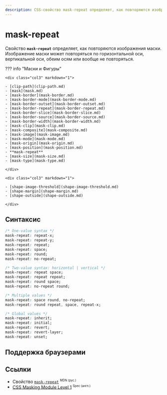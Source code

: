 ```yaml
---
description: CSS-свойство mask-repeat определяет, как повторяются изображения маски. Изображение маски может повторяться по горизонтальной оси, вертикальной оси, обеим осям или вообще не повторяться.
---
```


# mask-repeat

Свойство **`mask-repeat`** определяет, как повторяются изображения маски. Изображение маски может повторяться по горизонтальной оси, вертикальной оси, обеим осям или вообще не повторяться.

??? info "Маски и Фигуры"

    <div class="col3" markdown="1">

    - [clip-path](clip-path.md)
    - [mask](mask.md)
    - [mask-border](mask-border.md)
    - [mask-border-mode](mask-border-mode.md)
    - [mask-border-outset](mask-border-outset.md)
    - [mask-border-repeat](mask-border-repeat.md)
    - [mask-border-slice](mask-border-slice.md)
    - [mask-border-source](mask-border-source.md)
    - [mask-border-width](mask-border-width.md)
    - [mask-clip](mask-clip.md)
    - [mask-composite](mask-composite.md)
    - [mask-image](mask-image.md)
    - [mask-mode](mask-mode.md)
    - [mask-origin](mask-origin.md)
    - [mask-position](mask-position.md)
    - **mask-repeat**
    - [mask-size](mask-size.md)
    - [mask-type](mask-type.md)

    </div>

    <div class="col3" markdown="1">

    - [shape-image-threshold](shape-image-threshold.md)
    - [shape-margin](shape-margin.md)
    - [shape-outside](shape-outside.md)

    </div>

## Синтаксис

```css
/* One-value syntax */
mask-repeat: repeat-x;
mask-repeat: repeat-y;
mask-repeat: repeat;
mask-repeat: space;
mask-repeat: round;
mask-repeat: no-repeat;

/* Two-value syntax: horizontal | vertical */
mask-repeat: repeat space;
mask-repeat: repeat repeat;
mask-repeat: round space;
mask-repeat: no-repeat round;

/* Multiple values */
mask-repeat: space round, no-repeat;
mask-repeat: round repeat, space, repeat-x;

/* Global values */
mask-repeat: inherit;
mask-repeat: initial;
mask-repeat: revert;
mask-repeat: revert-layer;
mask-repeat: unset;
```

## Поддержка браузерами

<p class="ciu_embed" data-feature="mdn-css__properties__mask-repeat" data-periods="future_1,current,past_1,past_2" data-accessible-colours="false"></p>

## Ссылки

- Свойство [`mask-repeat`](https://developer.mozilla.org/ru/docs/Web/CSS/mask-repeat) <sup><small>MDN (рус.)</small></sup>
- [CSS Masking Module Level 1](https://drafts.fxtf.org/css-masking/#the-mask-repeat) <sup><small>Spec (англ.)</small></sup>
